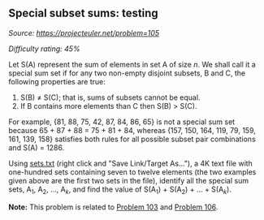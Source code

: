 Special subset sums: testing
----------------------------

*Source: https://projecteuler.net/problem=105*


*Difficulty rating: 45%*

Let S(A) represent the sum of elements in set A of size *n*. We shall
call it a special sum set if for any two non-empty disjoint subsets, B
and C, the following properties are true:

1.  S(B) ≠ S(C); that is, sums of subsets cannot be equal.
2.  If B contains more elements than C then S(B) \> S(C).

For example, {81, 88, 75, 42, 87, 84, 86, 65} is not a special sum set
because 65 + 87 + 88 = 75 + 81 + 84, whereas {157, 150, 164, 119, 79,
159, 161, 139, 158} satisfies both rules for all possible subset pair
combinations and S(A) = 1286.

Using [sets.txt](project/resources/p105_sets.txt) (right click and "Save
Link/Target As..."), a 4K text file with one-hundred sets containing
seven to twelve elements (the two examples given above are the first two
sets in the file), identify all the special sum sets, A<sub>1</sub>, A<sub>2</sub>, ...,
A<sub>*k*</sub>, and find the value of S(A<sub>1</sub>) + S(A<sub>2</sub>) + ... + S(A<sub>*k*</sub>).

**Note:** This problem is related to [Problem 103](problem=103) and [Problem
106](problem=106).
